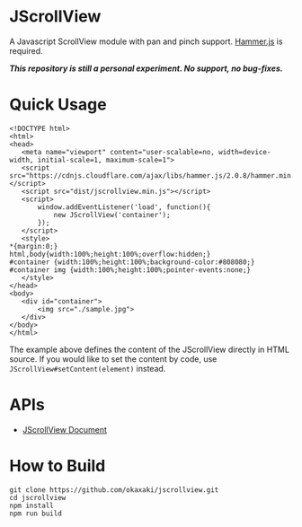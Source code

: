  # JScrollView

A Javascript ScrollView module with pan and pinch support. 
[Hammer.js](https://hammerjs.github.io/) is required. 

***This repository is still a personal experiment. No support, no bug-fixes.***
 
 # Quick Usage
 ```:html
<!DOCTYPE html>
<html>
<head>
	<meta name="viewport" content="user-scalable=no, width=device-width, initial-scale=1, maximum-scale=1">
	<script src="https://cdnjs.cloudflare.com/ajax/libs/hammer.js/2.0.8/hammer.min.js"></script>
	<script src="dist/jscrollview.min.js"></script>
	<script>
		window.addEventListener('load', function(){	
			new JScrollView('container'); 
		});
	</script>
	<style>
*{margin:0;}
html,body{width:100%;height:100%;overflow:hidden;}
#container {width:100%;height:100%;background-color:#808080;}
#container img {width:100%;height:100%;pointer-events:none;}
	</style>
</head>
<body>
	<div id="container">
		<img src="./sample.jpg">
	</div>
</body>
</html>
```
The example above defines the content of the JScrollView directly in HTML source. If you would like to set the content by code, use `JScrollView#setContent(element)` instead.

# APIs

- [JScrollView Document](https://okaxaki.github.io/jscrollview/docs/)

# How to Build
```
git clone https://github.com/okaxaki/jscrollview.git
cd jscrollview
npm install
npm run build
```
